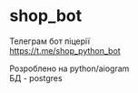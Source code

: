 # shop_bot
Телеграм бот піцерії<br>
https://t.me/shop_python_bot

Розроблено на python/aiogram<br>
БД - postgres
